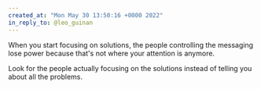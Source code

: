 ```yaml
---
created_at: "Mon May 30 13:50:16 +0000 2022"
in_reply_to: @leo_guinan
---
```


When you start focusing on solutions, the people controlling the messaging lose power because that's not where your attention is anymore. 

Look for the people actually focusing on the solutions instead of telling you about all the problems.